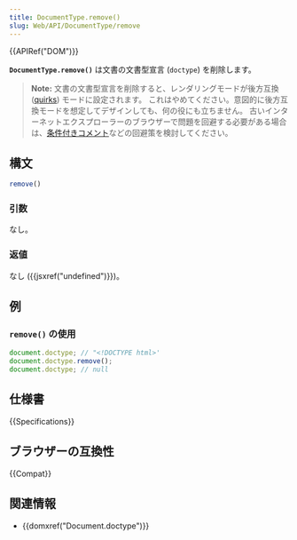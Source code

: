 ```yaml
---
title: DocumentType.remove()
slug: Web/API/DocumentType/remove
---
```


{{APIRef("DOM")}}

**`DocumentType.remove()`** は文書の文書型宣言 (`doctype`) を削除します。

> **Note:** 文書の文書型宣言を削除すると、レンダリングモードが後方互換 ([quirks](/ja/docs/Web/HTML/Quirks_Mode_and_Standards_Mode)) モードに設定されます。
> これはやめてください。意図的に後方互換モードを想定してデザインしても、何の役にも立ちません。
> 古いインターネットエクスプローラーのブラウザーで問題を回避する必要がある場合は、[条件付きコメント](/ja/docs/Learn/Tools_and_testing/Cross_browser_testing/HTML_and_CSS#ie_conditional_comments)などの回避策を検討してください。

## 構文

```js
remove()
```

### 引数

なし。

### 返値

なし ({{jsxref("undefined")}})。

## 例

### `remove()` の使用

```js
document.doctype; // "<!DOCTYPE html>'
document.doctype.remove();
document.doctype; // null
```

## 仕様書

{{Specifications}}

## ブラウザーの互換性

{{Compat}}

## 関連情報

- {{domxref("Document.doctype")}}
